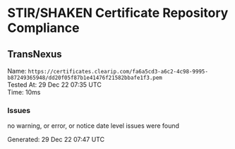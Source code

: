 # STIR/SHAKEN Certificate Repository Compliance

## TransNexus

Name: `https://certificates.clearip.com/fa6a5cd3-a6c2-4c98-9995-b87249365948/dd20f05f87b1e41476f21582bbafe1f3.pem`\
Tested At: 29 Dec 22 07:35 UTC\
Time: 10ms

### Issues

no warning, or error, or notice date level issues were found

Generated: 29 Dec 22 07:47 UTC